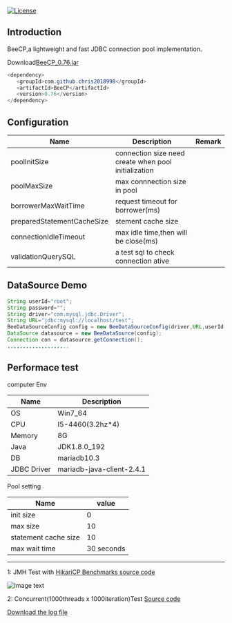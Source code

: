 [![License](https://img.shields.io/badge/license-Apache%202-4EB1BA.svg)](https://www.apache.org/licenses/LICENSE-2.0.html)

Introduction
---
BeeCP,a lightweight and  fast JDBC connection pool implementation. 

Download<a href="http://central.maven.org/maven2/com/github/chris2018998/BeeCP/0.76/BeeCP-0.76.jar">BeeCP_0.76.jar</a>

```java
<dependency>
   <groupId>com.github.chris2018998</groupId>
   <artifactId>BeeCP</artifactId>
   <version>0.76</version>
</dependency>

```

Configuration
---
|  Name  |   Description |   Remark |
| ------------ | ------------ | ------------ |
| poolInitSize  | connection size need create when pool initialization  |   |
| poolMaxSize |  max connnection size in pool |    |
| borrowerMaxWaitTime |request timeout for borrower(ms)  |   |
| preparedStatementCacheSize | stement cache size |   |
| connectionIdleTimeout  | max idle time,then will be close(ms)  |    |
| validationQuerySQL |  a test sql to check connection ative   |    |   |

DataSource Demo
---
```java
String userId="root";
String password="";
String driver="com.mysql.jdbc.Driver";
String URL="jdbc:mysql://localhost/test";
BeeDataSourceConfig config = new BeeDataSourceConfig(driver,URL,userId,password);
DataSource datasource = new BeeDataSource(config);
Connection con = datasource.getConnection();
....................
```

Performace test
---

computer Env

|  Name        |  Description | 
| ------------ | ------------ | 
|  OS          | Win7_64      |   
| CPU          | I5-4460(3.2hz*4) |  
| Memory       | 8G           |   
| Java         |JDK1.8.0_192  |  
|  DB          | mariadb10.3  |  
| JDBC Driver  | mariadb-java-client-2.4.1  |   |  

Pool setting 

|  Name                |  value     | 
| ------------         | -----------| 
| init size            | 0          |   
| max size             | 10         |  
| statement cache size | 10         | 
| max wait time        | 30 seconds |  |  

---
1: JMH Test with <a href="https://github.com/Chris2018998/BeeCP/blob/master/doc/HikariCP-jdbcBech.zip">HikariCP Benchmarks source code</a> 

![Image text](https://github.com/Chris2018998/BeeCP/blob/master/doc/HikariCP-jdbcBech.png)

2: Concurrent(1000threads x 1000iteration)Test <a href="https://github.com/Chris2018998/BeeCP/blob/master/doc/Jdbc-Performace.zip">Source code</a> 

<a href="https://github.com/Chris2018998/BeeCP/blob/master/doc/JDBCPool.log">Download the log file</a> 


